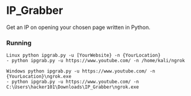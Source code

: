 # IP_Grabber
Get an IP on opening your chosen page written in Python.
### Running 
```
Linux python ipgrab.py -u [YourWebsite} -n {YourLocation}
- python ipgrab.py -u https://www.youtube.com/ -n /home/kali/ngrok

Windows python ipgrab.py -u https://www.youtube.com/ -n {YourLocation}\ngrok.exe
- python ipgrab.py -u https://www.youtube.com/ -n C:\Users\hacker101\Downloads\IP_Grabber\ngrok.exe
